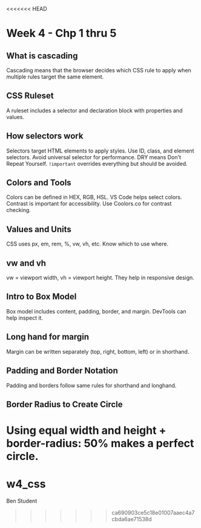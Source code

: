 <<<<<<< HEAD
# Week 4 - Chp 1 thru 5

## What is cascading
Cascading means that the browser decides which CSS rule to apply when multiple rules target the same element.

## CSS Ruleset
A ruleset includes a selector and declaration block with properties and values.

## How selectors work
Selectors target HTML elements to apply styles. Use ID, class, and element selectors. Avoid universal selector for performance. DRY means Don't Repeat Yourself. `!important` overrides everything but should be avoided.

## Colors and Tools
Colors can be defined in HEX, RGB, HSL. VS Code helps select colors. Contrast is important for accessibility. Use Coolors.co for contrast checking.

## Values and Units
CSS uses px, em, rem, %, vw, vh, etc. Know which to use where.

## vw and vh
vw = viewport width, vh = viewport height. They help in responsive design.

## Intro to Box Model
Box model includes content, padding, border, and margin. DevTools can help inspect it.

## Long hand for margin
Margin can be written separately (top, right, bottom, left) or in shorthand.

## Padding and Border Notation
Padding and borders follow same rules for shorthand and longhand.

## Border Radius to Create Circle
Using equal width and height + border-radius: 50% makes a perfect circle.
=======
# w4_css
Ben Student 
>>>>>>> ca690903ce5c18e01007aaec4a7cbda6ae71538d
